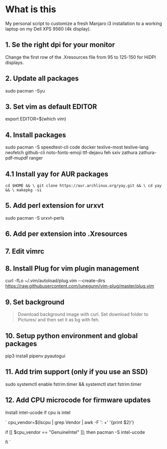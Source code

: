 # What is this

My personal script to customize a fresh Manjaro i3 installation to a working laptop on my Dell XPS 9560 (4k display).

## 1. Se the right dpi for your monitor 

Change the first row of the .Xresources file from 95 to 125-150 for HiDPI displays.

## 2. Update all packages
sudo pacman -Syu

## 3. Set vim as default EDITOR
export EDITOR=$(which vim)

## 4. Install packages
sudo pacman -S speedtest-cli code docker texlive-most texlive-lang neofetch github-cli noto-fonts-emoji ttf-dejavu feh sxiv zathura zathura-pdf-mupdf ranger

## 4.1 Install yay for AUR packages
`
cd $HOME && \
git clone https://aur.archlinux.org/yay.git && \
cd yay && \
makepkg -si
`
## 5. Add perl extension for urxvt 
sudo pacman -S urxvt-perls

## 6. Add per extension into .Xresources

## 7. Edit vimrc

## 8. Install Plug for vim plugin management
curl -fLo ~/.vim/autoload/plug.vim --create-dirs https://raw.githubusercontent.com/junegunn/vim-plug/master/plug.vim

## 9. Set background
> Download background image with curl. Set download folder to Pictures/ and then set it as bg with feh.

## 10. Setup python environment and global packages
pip3 install pipenv pyautogui

## 11. Add trim support (only if you use an SSD)
sudo systemctl enable fstrim.timer && systemctl start fstrim.timer 

## 12. Add CPU microcode for firmware updates

Install intel-ucode if cpu is intel

`
cpu_vendor=$(lscpu | grep Vendor | awk -F ': +' '{print $2}')

if [[ $cpu_vendor == "GenuineIntel" ]]; then
	pacman -S intel-ucode

fi
`
